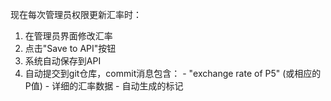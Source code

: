 现在每次管理员权限更新汇率时：
  1. 在管理员界面修改汇率
  2. 点击"Save to API"按钮
  3. 系统自动保存到API
  4. 自动提交到git仓库，commit消息包含：
    - "exchange rate of P5" (或相应的P值)
    - 详细的汇率数据
    - 自动生成的标记
